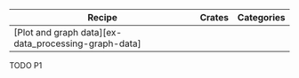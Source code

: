 | Recipe | Crates | Categories |
|--------|--------|------------|
| [Plot and graph data][ex-data_processing-graph-data] |  |  |

<div class="hidden">
TODO P1
</div>
